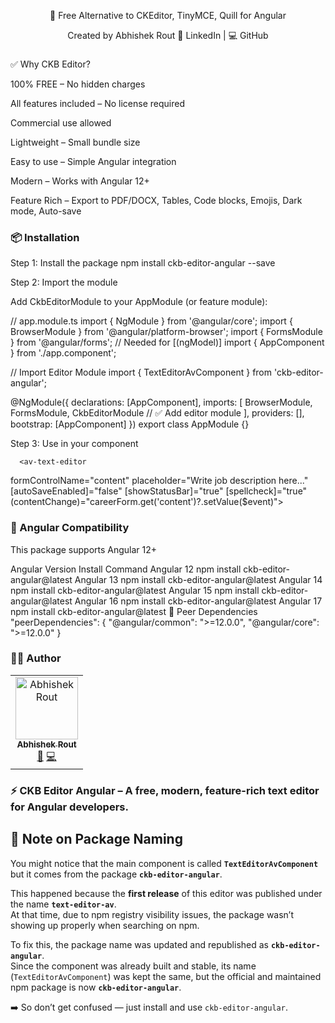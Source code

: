<div align="center">

🚀 Free Alternative to CKEditor, TinyMCE, Quill for Angular

Created by Abhishek Rout
💼 LinkedIn
 | 💻 GitHub

</div> 

### 
✅ Why CKB Editor?

100% FREE – No hidden charges

All features included – No license required

Commercial use allowed

Lightweight – Small bundle size

Easy to use – Simple Angular integration

Modern – Works with Angular 12+

Feature Rich – Export to PDF/DOCX, Tables, Code blocks, Emojis, Dark mode, Auto-save

### 📦 Installation
Step 1: Install the package
npm install ckb-editor-angular --save

Step 2: Import the module

Add CkbEditorModule to your AppModule (or feature module):

// app.module.ts
import { NgModule } from '@angular/core';
import { BrowserModule } from '@angular/platform-browser';
import { FormsModule } from '@angular/forms'; // Needed for [(ngModel)]
import { AppComponent } from './app.component';

// Import Editor Module
import { TextEditorAvComponent } from 'ckb-editor-angular';

@NgModule({
  declarations: [AppComponent],
  imports: [
    BrowserModule,
    FormsModule,
    CkbEditorModule // ✅ Add editor module
  ],
  providers: [],
  bootstrap: [AppComponent]
})
export class AppModule {}

Step 3: Use in your component




<!--  app.component.html -->

      <av-text-editor
  formControlName="content"
  placeholder="Write job description here..."
  [autoSaveEnabled]="false"
  [showStatusBar]="true"
  [spellcheck]="true"
  (contentChange)="careerForm.get('content')?.setValue($event)">
</av-text-editor>




### 📌 Angular Compatibility

This package supports Angular 12+

Angular Version	Install Command
Angular 12	npm install ckb-editor-angular@latest
Angular 13	npm install ckb-editor-angular@latest
Angular 14	npm install ckb-editor-angular@latest
Angular 15	npm install ckb-editor-angular@latest
Angular 16	npm install ckb-editor-angular@latest
Angular 17	npm install ckb-editor-angular@latest
📂 Peer Dependencies
"peerDependencies": {
  "@angular/common": ">=12.0.0",
  "@angular/core": ">=12.0.0"
}

### 👨‍💻 Author

<table> <tr> <td align="center"> <a href="https://www.linkedin.com/in/abhishekrout1999/"> <img src="https://avatars.githubusercontent.com/Imishu29" width="100px;" alt="Abhishek Rout"/> <br /> <sub><b>Abhishek Rout</b></sub> </a> <br /> <a href="https://www.linkedin.com/in/abhishekrout1999/" title="LinkedIn">💼</a> <a href="https://github.com/Imishu29" title="GitHub">💻</a> </td> </tr> </table>

### ⚡ CKB Editor Angular – A free, modern, feature-rich text editor for Angular developers.

## 📌 Note on Package Naming

You might notice that the main component is called **`TextEditorAvComponent`** but it comes from the package **`ckb-editor-angular`**.

This happened because the **first release** of this editor was published under the name **`text-editor-av`**.  
At that time, due to npm registry visibility issues, the package wasn’t showing up properly when searching on npm.  

To fix this, the package name was updated and republished as **`ckb-editor-angular`**.  
Since the component was already built and stable, its name (`TextEditorAvComponent`) was kept the same, but the official and maintained npm package is now **`ckb-editor-angular`**.

➡️ So don’t get confused — just install and use `ckb-editor-angular`. 